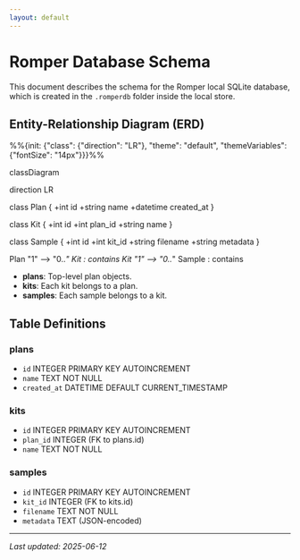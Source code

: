 ```yaml
---
layout: default
---
```


# Romper Database Schema

This document describes the schema for the Romper local SQLite database, which is created in the `.romperdb` folder inside the local store.

## Entity-Relationship Diagram (ERD)

<div class="mermaid">
%%{init: {"class": {"direction": "LR"}, "theme": "default", "themeVariables": {"fontSize": "14px"}}}%%

classDiagram

direction LR

class Plan {
  +int id
  +string name
  +datetime created_at
}

class Kit {
  +int id
  +int plan_id
  +string name
}

class Sample {
  +int id
  +int kit_id
  +string filename
  +string metadata
}

Plan "1" --> "0..*" Kit : contains
Kit "1" --> "0..*" Sample : contains
</div>

- **plans**: Top-level plan objects.
- **kits**: Each kit belongs to a plan.
- **samples**: Each sample belongs to a kit.

## Table Definitions

### plans
- `id` INTEGER PRIMARY KEY AUTOINCREMENT
- `name` TEXT NOT NULL
- `created_at` DATETIME DEFAULT CURRENT_TIMESTAMP

### kits
- `id` INTEGER PRIMARY KEY AUTOINCREMENT
- `plan_id` INTEGER (FK to plans.id)
- `name` TEXT NOT NULL

### samples
- `id` INTEGER PRIMARY KEY AUTOINCREMENT
- `kit_id` INTEGER (FK to kits.id)
- `filename` TEXT NOT NULL
- `metadata` TEXT (JSON-encoded)

---

_Last updated: 2025-06-12_
